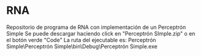 # RNA
Repositorio de programa de RNA con implementación de un Perceptrón Simple
Se puede descargar haciendo click en "Perceptrón SImple.zip" o en el botón verde "Code"
La ruta del ejecutable es: Perceptrón Simple\Perceptrón Simple\bin\Debug\Perceptrón Simple.exe

